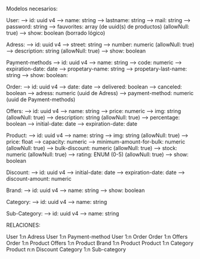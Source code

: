 Modelos necesarios:

User:
--> id: uuid v4
--> name: string
--> lastname: string
--> mail: string
--> password: string
--> fauvorites: array (de uuid(s) de productos) (allowNull: true)
--> show: boolean (borrado lógico)

Adress:
--> id: uuid v4
--> street: string
--> number: numeric (allowNull: true)
--> description: string (allowNull: true)
--> show: boolean

Payment-methods
--> id: uuid v4
--> name: string
--> code: numeric
--> expiration-date: date
--> propetary-name: string
--> propetary-last-name: string
--> show: boolean:

Order:
--> id: uuid v4
--> date: date
--> delivered: boolean
--> canceled: boolean
--> adress: numeric (uuid de Adress)
--> payment-method: numeric (uuid de Payment-methods)

Offers:
--> id: uuid v4
--> name: string
--> price: numeric
--> img: string (allowNull: true)
--> description: string (allowNull: true)
--> percentage: boolean
--> initial-date: date
--> expiration-date: date

Product:
--> id: uuid v4
--> name: string
--> img: string (allowNull: true)
--> price: float
--> capacity: numeric
--> minimum-amount-for-bulk: numeric (allowNull: true)
--> bulk-discount: numeric (allowNull: true)
--> stock: numeric (allowNull: true)
--> rating: ENUM (0-5) (allowNull: true)
--> show: boolean

Discount:
--> id: uuid v4
--> initial-date: date
--> expiration-date: date
--> discount-amount: numeric

Brand:
--> id: uuid v4
--> name: string
--> show: boolean

Category:
--> id: uuid v4
--> name: string

Sub-Category:
--> id: uuid v4
--> name: string


RELACIONES:

User 1:n Adress
User 1:n Payment-method
User 1:n Order
Order 1:n Offers
Order 1:n Product
Offers 1:n Product
Brand 1:n Product
Product 1:n Category
Product n:n Discount
Category 1:n Sub-category